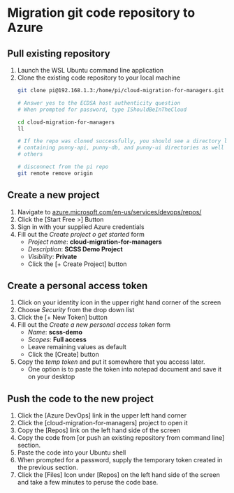 # Migration git code repository to Azure

## Pull existing repository
1. Launch the WSL Ubuntu command line application
1. Clone the existing code repository to your local machine
    ``` bash
    git clone pi@192.168.1.3:/home/pi/cloud-migration-for-managers.git

    # Answer yes to the ECDSA host authenticity question
    # When prompted for password, type IShouldBeInTheCloud

    cd cloud-migration-for-managers
    ll

    # If the repo was cloned successfully, you should see a directory listing
    # containing punny-api, punny-db, and punny-ui directories as well as a few
    # others

    # disconnect from the pi repo
    git remote remove origin
    ```

## Create a new project
1. Navigate to
   [azure.microsoft.com/en-us/services/devops/repos/](https://azure.microsoft.com/en-us/services/devops/repos/)
1. Click the [Start Free >] Button
1. Sign in with your supplied Azure credentials
1. Fill out the *Create project o get started* form
    - *Project name*: **cloud-migration-for-managers**
    - *Description*: **SCSS Demo Project**
    - *Visibility*: **Private**
    - Click the [+ Create Project] button

## Create a personal access token
1. Click on your identity icon in the upper right hand corner of the screen
1. Choose *Security* from the drop down list
1. Click the [+ New Token] button
1. Fill out the *Create a new personal access token* form
    - *Name*: **scss-demo**
    - *Scopes*: **Full access**
    - Leave remaining values as default
    - Click the [Create] button
1. Copy the *temp token* and put it somewhere that you access later.
    - One option is to paste the token into notepad document and save it on your
        desktop

## Push the code to the new project
1. Click the [Azure DevOps] link in the upper left hand corner
1. Click the [cloud-migration-for-managers] project to open it
1. Copy the [Repos] link on the left hand side of the screen
1. Copy the code from [or push an existing repository from command line]
   section.
1. Paste the code into your Ubuntu shell
1. When prompted for a password, supply the temporary token created in the
   previous section.
1. Click the [Files] Icon under [Repos] on the left hand side of the screen and
   take a few minutes to peruse the code base.

